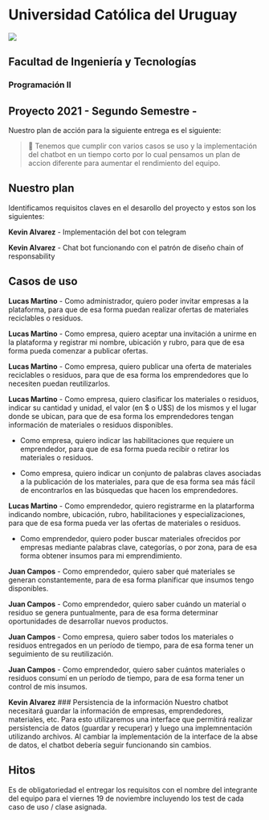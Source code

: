 # Universidad Católica del Uruguay
<img src="https://ucu.edu.uy/sites/all/themes/univer/logo.png">

## Facultad de Ingeniería y Tecnologías
### Programación II

## Proyecto 2021 - Segundo Semestre -

Nuestro plan de acción para la siguiente entrega es el siguiente:

> :thinking: Tenemos que cumplir con varios casos se uso y la implementación del chatbot en un tiempo corto por lo cual pensamos un plan de accion diferente para aumentar el rendimiento del equipo.

## Nuestro plan

Identificamos requisitos claves en el desarollo del proyecto y estos son los siguientes:

**Kevin Alvarez** - Implementación del bot con telegram

**Kevin Alvarez** - Chat bot funcionando con el patrón de diseño chain of responsability

## Casos de uso
**Lucas Martino** - Como administrador, quiero poder invitar empresas a la plataforma, para que de esa forma puedan realizar ofertas de materiales reciclables o residuos.

**Lucas Martino** - Como empresa, quiero aceptar una invitación a unirme en la plataforma y registrar mi nombre, ubicación y rubro, para que de esa forma pueda comenzar a publicar ofertas.

**Lucas Martino** - Como empresa, quiero publicar una oferta de materiales reciclables o residuos, para que de esa forma los emprendedores que lo necesiten puedan reutilizarlos.

**Lucas Martino** - Como empresa, quiero clasificar los materiales o residuos, indicar su cantidad y unidad, el valor (en $ o U$S) de los mismos y el lugar donde se ubican, para que de esa forma los emprendedores tengan información de materiales o residuos disponibles.

- Como empresa, quiero indicar las habilitaciones que requiere un emprendedor, para que de esa forma pueda recibir o retirar los materiales o residuos.

- Como empresa, quiero indicar un conjunto de palabras claves asociadas a la publicación de los materiales, para que de esa forma sea más fácil de encontrarlos en las búsquedas que hacen los emprendedores.

**Lucas Martino** - Como emprendedor, quiero registrarme en la platarforma indicando nombre, ubicación, rubro, habilitaciones y especializaciones, para que de esa forma pueda ver las ofertas de materiales o residuos.

- Como emprendedor, quiero poder buscar materiales ofrecidos por empresas mediante palabras clave, categorías, o por zona, para de esa forma obtener insumos para mi emprendimiento.

**Juan Campos** - Como emprendedor, quiero saber qué materiales se generan constantemente, para de esa forma planificar que insumos tengo disponibles.

**Juan Campos** - Como emprendedor, quiero saber cuándo un material o residuo se genera puntualmente, para de esa forma determinar oportunidades de desarrollar nuevos productos.

**Juan Campos** - Como empresa, quiero saber todos los materiales o residuos entregados en un período de tiempo, para de esa forma tener un seguimiento de su reutilización.

**Juan Campos** - Como emprendedor, quiero saber cuántos materiales o residuos consumí en un período de tiempo, para de esa forma tener un control de mis insumos.

**Kevin Alvarez**  ### Persistencia de la información
Nuestro chatbot necesitará guardar la información de empresas, emprendedores, materiales, etc. Para esto utilizaremos una interface que permitirá realizar persistencia de datos (guardar y recuperar) y luego una implemnentación utilizando archivos. Al cambiar la implementación de la interface de la abse de datos, el chatbot debería seguir funcionando sin cambios.

## Hitos
Es de obligatoriedad el entregar los requisitos con el nombre del integrante del equipo para el viernes 19 de noviembre incluyendo los test de cada caso de uso / clase asignada.